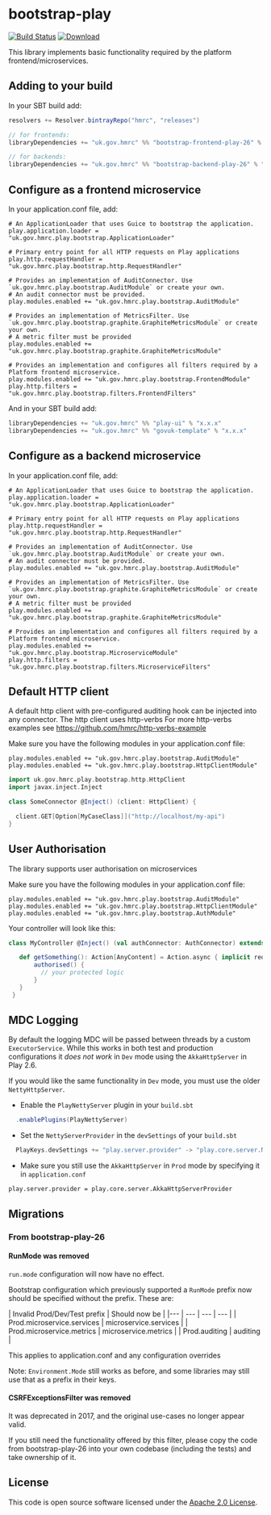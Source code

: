 
# bootstrap-play

[![Build Status](https://travis-ci.org/hmrc/bootstrap-play.svg?branch=master)](https://travis-ci.org/hmrc/bootstrap-play) [ ![Download](https://api.bintray.com/packages/hmrc/releases/bootstrap-play/images/download.svg) ](https://bintray.com/hmrc/releases/bootstrap-play/_latestVersion)

This library implements basic functionality required by the platform frontend/microservices.


## Adding to your build

In your SBT build add:

```scala
resolvers += Resolver.bintrayRepo("hmrc", "releases")

// for frontends:
libraryDependencies += "uk.gov.hmrc" %% "bootstrap-frontend-play-26" % "x.x.x"

// for backends:
libraryDependencies += "uk.gov.hmrc" %% "bootstrap-backend-play-26" % "x.x.x"
```

## Configure as a frontend microservice

In your application.conf file, add:

```properties
# An ApplicationLoader that uses Guice to bootstrap the application.
play.application.loader = "uk.gov.hmrc.play.bootstrap.ApplicationLoader"

# Primary entry point for all HTTP requests on Play applications
play.http.requestHandler = "uk.gov.hmrc.play.bootstrap.http.RequestHandler"

# Provides an implementation of AuditConnector. Use `uk.gov.hmrc.play.bootstrap.AuditModule` or create your own.
# An audit connector must be provided.
play.modules.enabled += "uk.gov.hmrc.play.bootstrap.AuditModule"

# Provides an implementation of MetricsFilter. Use `uk.gov.hmrc.play.bootstrap.graphite.GraphiteMetricsModule` or create your own.
# A metric filter must be provided
play.modules.enabled += "uk.gov.hmrc.play.bootstrap.graphite.GraphiteMetricsModule"

# Provides an implementation and configures all filters required by a Platform frontend microservice.
play.modules.enabled += "uk.gov.hmrc.play.bootstrap.FrontendModule"
play.http.filters = "uk.gov.hmrc.play.bootstrap.filters.FrontendFilters"

```

And in your SBT build add:

```scala
libraryDependencies += "uk.gov.hmrc" %% "play-ui" % "x.x.x"
libraryDependencies += "uk.gov.hmrc" %% "govuk-template" % "x.x.x"
```

## Configure as a backend microservice

In your application.conf file, add:

```properties
# An ApplicationLoader that uses Guice to bootstrap the application.
play.application.loader = "uk.gov.hmrc.play.bootstrap.ApplicationLoader"

# Primary entry point for all HTTP requests on Play applications
play.http.requestHandler = "uk.gov.hmrc.play.bootstrap.http.RequestHandler"

# Provides an implementation of AuditConnector. Use `uk.gov.hmrc.play.bootstrap.AuditModule` or create your own.
# An audit connector must be provided.
play.modules.enabled += "uk.gov.hmrc.play.bootstrap.AuditModule"

# Provides an implementation of MetricsFilter. Use `uk.gov.hmrc.play.bootstrap.graphite.GraphiteMetricsModule` or create your own.
# A metric filter must be provided
play.modules.enabled += "uk.gov.hmrc.play.bootstrap.graphite.GraphiteMetricsModule"

# Provides an implementation and configures all filters required by a Platform frontend microservice.
play.modules.enabled += "uk.gov.hmrc.play.bootstrap.MicroserviceModule"
play.http.filters = "uk.gov.hmrc.play.bootstrap.filters.MicroserviceFilters"

```

## Default HTTP client

A default http client with pre-configured auditing hook can be injected into any connector. The http client uses http-verbs
For more http-verbs examples see https://github.com/hmrc/http-verbs-example


Make sure you have the following modules in your application.conf file:

```properties
play.modules.enabled += "uk.gov.hmrc.play.bootstrap.AuditModule"
play.modules.enabled += "uk.gov.hmrc.play.bootstrap.HttpClientModule"
```


```scala
import uk.gov.hmrc.play.bootstrap.http.HttpClient
import javax.inject.Inject

class SomeConnector @Inject() (client: HttpClient) {

  client.GET[Option[MyCaseClass]]("http://localhost/my-api")
}
```

## User Authorisation

The library supports user authorisation on microservices

Make sure you have the following modules in your application.conf file:

```
play.modules.enabled += "uk.gov.hmrc.play.bootstrap.AuditModule"
play.modules.enabled += "uk.gov.hmrc.play.bootstrap.HttpClientModule"
play.modules.enabled += "uk.gov.hmrc.play.bootstrap.AuthModule"
```

Your controller will look like this:
```scala
class MyController @Inject() (val authConnector: AuthConnector) extends BaseController with AuthorisedFunctions {

   def getSomething(): Action[AnyContent] = Action.async { implicit request ⇒
       authorised() {
         // your protected logic
       }
   }
 }
```

## MDC Logging

By default the logging MDC will be passed between threads by a custom `ExecutorService`.
While this works in both test and production configurations it _does not work_ in `Dev`
mode using the `AkkaHttpServer` in Play 2.6.

If you would like the same functionality in `Dev` mode, you must use the older
`NettyHttpServer`.

* Enable the `PlayNettyServer` plugin in your `build.sbt`
```scala
  .enablePlugins(PlayNettyServer)
```

* Set the `NettyServerProvider` in the `devSettings` of your `build.sbt`
```scala
  PlayKeys.devSettings += "play.server.provider" -> "play.core.server.NettyServerProvider"
```

* Make sure you still use the `AkkaHttpServer` in `Prod` mode by specifying it in `application.conf`
```hocon
play.server.provider = play.core.server.AkkaHttpServerProvider
```

## Migrations

### From bootstrap-play-26

#### RunMode was removed

`run.mode` configuration will now have no effect.

Bootstrap configuration which previously supported a `RunMode` prefix now should be specified without the prefix. These are:

| Invalid Prod/Dev/Test prefix | Should now be |
|--- | --- | --- | --- |
| Prod.microservice.services | microservice.services |
| Prod.microservice.metrics  | microservice.metrics  |
| Prod.auditing              | auditing              |

This applies to application.conf and any configuration overrides

Note: `Environment.Mode` still works as before, and some libraries may still use that as a prefix in their keys.

#### CSRFExceptionsFilter was removed

It was deprecated in 2017, and the original use-cases no longer appear valid.

If you still need the functionality offered by this filter, please copy the code from bootstrap-play-26 into your own codebase (including the tests) and take ownership of it.

## License

This code is open source software licensed under the [Apache 2.0 License]("http://www.apache.org/licenses/LICENSE-2.0.html").
